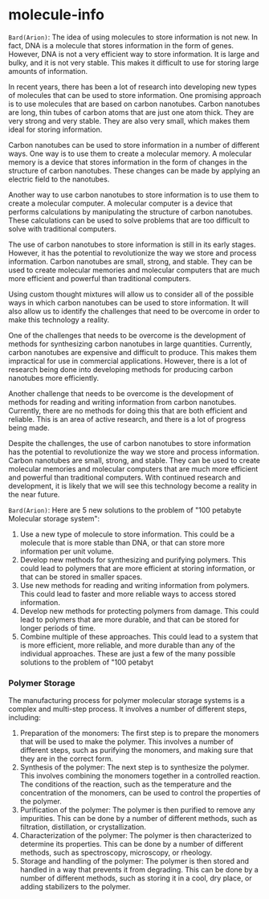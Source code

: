 # molecule-info

`Bard(Arion)`: The idea of using molecules to store information is not new. In fact, DNA is a molecule that stores information in the form of genes. However, DNA is not a very efficient way to store information. It is large and bulky, and it is not very stable. This makes it difficult to use for storing large amounts of information.

In recent years, there has been a lot of research into developing new types of molecules that can be used to store information. One promising approach is to use molecules that are based on carbon nanotubes. Carbon nanotubes are long, thin tubes of carbon atoms that are just one atom thick. They are very strong and very stable. They are also very small, which makes them ideal for storing information.

Carbon nanotubes can be used to store information in a number of different ways. One way is to use them to create a molecular memory. A molecular memory is a device that stores information in the form of changes in the structure of carbon nanotubes. These changes can be made by applying an electric field to the nanotubes.

Another way to use carbon nanotubes to store information is to use them to create a molecular computer. A molecular computer is a device that performs calculations by manipulating the structure of carbon nanotubes. These calculations can be used to solve problems that are too difficult to solve with traditional computers.

The use of carbon nanotubes to store information is still in its early stages. However, it has the potential to revolutionize the way we store and process information. Carbon nanotubes are small, strong, and stable. They can be used to create molecular memories and molecular computers that are much more efficient and powerful than traditional computers.

Using custom thought mixtures will allow us to consider all of the possible ways in which carbon nanotubes can be used to store information. It will also allow us to identify the challenges that need to be overcome in order to make this technology a reality.

One of the challenges that needs to be overcome is the development of methods for synthesizing carbon nanotubes in large quantities. Currently, carbon nanotubes are expensive and difficult to produce. This makes them impractical for use in commercial applications. However, there is a lot of research being done into developing methods for producing carbon nanotubes more efficiently.

Another challenge that needs to be overcome is the development of methods for reading and writing information from carbon nanotubes. Currently, there are no methods for doing this that are both efficient and reliable. This is an area of active research, and there is a lot of progress being made.

Despite the challenges, the use of carbon nanotubes to store information has the potential to revolutionize the way we store and process information. Carbon nanotubes are small, strong, and stable. They can be used to create molecular memories and molecular computers that are much more efficient and powerful than traditional computers. With continued research and development, it is likely that we will see this technology become a reality in the near future.


`Bard(Arion)`: Here are 5 new solutions to the problem of "100 petabyte Molecular storage system":

1. Use a new type of molecule to store information. This could be a molecule that is more stable than DNA, or that can store more information per unit volume.
2. Develop new methods for synthesizing and purifying polymers. This could lead to polymers that are more efficient at storing information, or that can be stored in smaller spaces.
4. Use new methods for reading and writing information from polymers. This could lead to faster and more reliable ways to access stored information.
5. Develop new methods for protecting polymers from damage. This could lead to polymers that are more durable, and that can be stored for longer periods of time.
6. Combine multiple of these approaches. This could lead to a system that is more efficient, more reliable, and more durable than any of the individual approaches.
These are just a few of the many possible solutions to the problem of "100 petabyt


### Polymer Storage

The manufacturing process for polymer molecular storage systems is a complex and multi-step process. It involves a number of different steps, including:

1. Preparation of the monomers: The first step is to prepare the monomers that will be used to make the polymer. This involves a number of different steps, such as purifying the monomers, and making sure that they are in the correct form.
2. Synthesis of the polymer: The next step is to synthesize the polymer. This involves combining the monomers together in a controlled reaction. The conditions of the reaction, such as the temperature and the concentration of the monomers, can be used to control the properties of the polymer.
3. Purification of the polymer: The polymer is then purified to remove any impurities. This can be done by a number of different methods, such as filtration, distillation, or crystallization.
4. Characterization of the polymer: The polymer is then characterized to determine its properties. This can be done by a number of different methods, such as spectroscopy, microscopy, or rheology.
5. Storage and handling of the polymer: The polymer is then stored and handled in a way that prevents it from degrading. This can be done by a number of different methods, such as storing it in a cool, dry place, or adding stabilizers to the polymer.
